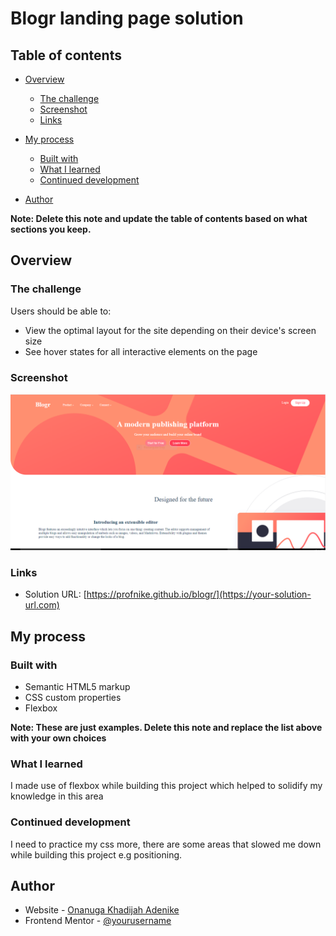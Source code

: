# Blogr landing page solution


## Table of contents

- [Overview](#overview)
  - [The challenge](#the-challenge)
  - [Screenshot](#screenshot)
  - [Links](#links)
- [My process](#my-process)
  - [Built with](#built-with)
  - [What I learned](#what-i-learned)
  - [Continued development](#continued-development)
 
- [Author](#author)


**Note: Delete this note and update the table of contents based on what sections you keep.**

## Overview

### The challenge

Users should be able to:

- View the optimal layout for the site depending on their device's screen size
- See hover states for all interactive elements on the page

### Screenshot

![](./images/blogr.PNG)



### Links

- Solution URL: [https://profnike.github.io/blogr/](https://your-solution-url.com)


## My process

### Built with

- Semantic HTML5 markup
- CSS custom properties
- Flexbox


**Note: These are just examples. Delete this note and replace the list above with your own choices**

### What I learned

I made use of flexbox while building this project which helped to solidify my knowledge in this area





### Continued development

I need to practice my css more, there are some areas that slowed me down while building this project e.g  positioning. 



## Author

- Website - [Onanuga Khadijah Adenike](https://www.your-site.com)
- Frontend Mentor - [@yourusername](https://www.frontendmentor.io/profile/yourusername)






